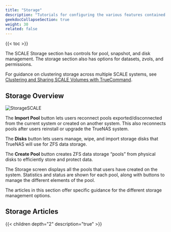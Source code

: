 ```yaml
---
title: "Storage"
description: "Tutorials for configuring the various features contained within the Storage area of the TrueNAS SCALE web interface."
geekdocCollapseSection: true
weight: 30
related: false
---
```


{{< toc >}}

The SCALE Storage section has controls for pool, snapshot, and disk management.
The storage section also has options for datasets, zvols, and permissions.

For guidance on clustering storage across multiple SCALE systems, see [Clustering and Sharing SCALE Volumes with TrueCommand](https://www.truenas.com/docs/solutions/integrations/smbclustering/).

## Storage Overview

![StorageSCALE](/images/SCALE/Storage/StorageDashboardWithPool.png "TrueNAS SCALE Storage")

The **Import Pool** button lets users reconnect pools exported/disconnected from the current system or created on another system.
This also reconnects pools after users reinstall or upgrade the TrueNAS system.

The **Disks** button lets users manage, wipe, and import storage disks that TrueNAS will use for ZFS data storage.

The **Create Pool** button creates ZFS data storage “pools” from physical disks to efficiently store and protect data.

The Storage screen displays all the pools that users have created on the system.
Statistics and status are shown for each pool, along with buttons to manage the different elements of the pool.

The articles in this section offer specific guidance for the different storage management options.

## Storage Articles

{{< children depth="2" description="true" >}}
